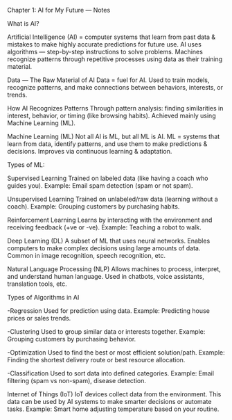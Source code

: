 Chapter 1: AI for My Future — Notes

What is AI?

Artificial Intelligence (AI) = computer systems that learn from past data & mistakes to make highly accurate predictions for future use.
AI uses algorithms — step-by-step instructions to solve problems.
Machines recognize patterns through repetitive processes using data as their training material.

Data — The Raw Material of AI
Data = fuel for AI.
Used to train models, recognize patterns, and make connections between behaviors, interests, or trends.

How AI Recognizes Patterns
Through pattern analysis: finding similarities in interest, behavior, or timing (like browsing habits).
Achieved mainly using Machine Learning (ML).

Machine Learning (ML)
Not all AI is ML, but all ML is AI.
ML = systems that learn from data, identify patterns, and use them to make predictions & decisions.
Improves via continuous learning & adaptation.

Types of ML:

Supervised Learning
Trained on labeled data (like having a coach who guides you).
Example: Email spam detection (spam or not spam).

Unsupervised Learning
Trained on unlabeled/raw data (learning without a coach).
Example: Grouping customers by purchasing habits.

Reinforcement Learning
Learns by interacting with the environment and receiving feedback (+ve or -ve).
Example: Teaching a robot to walk.

Deep Learning (DL)
A subset of ML that uses neural networks.
Enables computers to make complex decisions using large amounts of data.
Common in image recognition, speech recognition, etc.

Natural Language Processing (NLP)
Allows machines to process, interpret, and understand human language.
Used in chatbots, voice assistants, translation tools, etc.

Types of Algorithms in AI

-Regression
Used for prediction using data.
Example: Predicting house prices or sales trends.

-Clustering
Used to group similar data or interests together.
Example: Grouping customers by purchasing behavior.

-Optimization
Used to find the best or most efficient solution/path.
Example: Finding the shortest delivery route or best resource allocation.

-Classification
Used to sort data into defined categories.
Example: Email filtering (spam vs non-spam), disease detection.

Internet of Things (IoT)
IoT devices collect data from the environment.
This data can be used by AI systems to make smarter decisions or automate tasks.
Example: Smart home adjusting temperature based on your routine.
